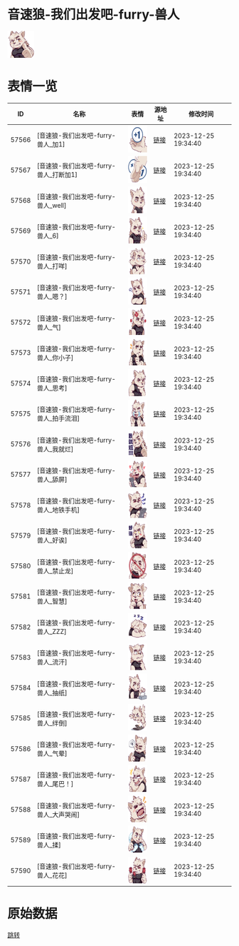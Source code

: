 # 音速狼-我们出发吧-furry-兽人

<img src="./cover.png" height="60" alt="cover" />

# 表情一览

|ID|名称|表情|源地址|修改时间|
|----|----|----|----|----|
|57566|[音速狼-我们出发吧-furry-兽人_加1]|<img src="./pic/057566_%5B音速狼-我们出发吧-furry-兽人_加1%5D.png" height="60" alt="加1"/>|[链接](https://i0.hdslb.com/bfs/garb/item/f0c06df8b65c30c08907a615c23feb5e176e8285.png)|2023-12-25 19:34:40|
|57567|[音速狼-我们出发吧-furry-兽人_打断加1]|<img src="./pic/057567_%5B音速狼-我们出发吧-furry-兽人_打断加1%5D.png" height="60" alt="打断加1"/>|[链接](https://i0.hdslb.com/bfs/garb/item/a53ca8b0d51e625b9b592c76a1092f7d05492e32.png)|2023-12-25 19:34:40|
|57568|[音速狼-我们出发吧-furry-兽人_well]|<img src="./pic/057568_%5B音速狼-我们出发吧-furry-兽人_well%5D.png" height="60" alt="well"/>|[链接](https://i0.hdslb.com/bfs/garb/item/7b9489c98f60bdf4074e69c73393a951f41cbbf0.png)|2023-12-25 19:34:40|
|57569|[音速狼-我们出发吧-furry-兽人_6]|<img src="./pic/057569_%5B音速狼-我们出发吧-furry-兽人_6%5D.png" height="60" alt="6"/>|[链接](https://i0.hdslb.com/bfs/garb/item/76ff285fb7abbcacf39461d7930f18358283d8f3.png)|2023-12-25 19:34:40|
|57570|[音速狼-我们出发吧-furry-兽人_打咩]|<img src="./pic/057570_%5B音速狼-我们出发吧-furry-兽人_打咩%5D.png" height="60" alt="打咩"/>|[链接](https://i0.hdslb.com/bfs/garb/item/94abfc7a38b772814a772f6c1a5d544966c6a173.png)|2023-12-25 19:34:40|
|57571|[音速狼-我们出发吧-furry-兽人_嗯？]|<img src="./pic/057571_%5B音速狼-我们出发吧-furry-兽人_嗯？%5D.png" height="60" alt="嗯？"/>|[链接](https://i0.hdslb.com/bfs/garb/item/84b2e4dae6521d4eb46223c624c8f0b9dab4afc8.png)|2023-12-25 19:34:40|
|57572|[音速狼-我们出发吧-furry-兽人_气]|<img src="./pic/057572_%5B音速狼-我们出发吧-furry-兽人_气%5D.png" height="60" alt="气"/>|[链接](https://i0.hdslb.com/bfs/garb/item/a5e586bcf9a59bc9a9f7a668b408838ae1d74adc.png)|2023-12-25 19:34:40|
|57573|[音速狼-我们出发吧-furry-兽人_你小子]|<img src="./pic/057573_%5B音速狼-我们出发吧-furry-兽人_你小子%5D.png" height="60" alt="你小子"/>|[链接](https://i0.hdslb.com/bfs/garb/item/974701f7eeb582b0b86419b881993d47780df41e.png)|2023-12-25 19:34:40|
|57574|[音速狼-我们出发吧-furry-兽人_思考]|<img src="./pic/057574_%5B音速狼-我们出发吧-furry-兽人_思考%5D.png" height="60" alt="思考"/>|[链接](https://i0.hdslb.com/bfs/garb/item/26c7ed209bef232abf8bcc6fdefbd3221695fdd8.png)|2023-12-25 19:34:40|
|57575|[音速狼-我们出发吧-furry-兽人_拍手流泪]|<img src="./pic/057575_%5B音速狼-我们出发吧-furry-兽人_拍手流泪%5D.png" height="60" alt="拍手流泪"/>|[链接](https://i0.hdslb.com/bfs/garb/item/6b8fe4537d211415ebd4b0fc83ba0963e741cbf6.png)|2023-12-25 19:34:40|
|57576|[音速狼-我们出发吧-furry-兽人_我就烂]|<img src="./pic/057576_%5B音速狼-我们出发吧-furry-兽人_我就烂%5D.png" height="60" alt="我就烂"/>|[链接](https://i0.hdslb.com/bfs/garb/item/ecc8cafaa20eccea7388efe66dcdb0f8bed56c46.png)|2023-12-25 19:34:40|
|57577|[音速狼-我们出发吧-furry-兽人_舔屏]|<img src="./pic/057577_%5B音速狼-我们出发吧-furry-兽人_舔屏%5D.png" height="60" alt="舔屏"/>|[链接](https://i0.hdslb.com/bfs/garb/item/6c938c498d35c75f14044ca056b3d4440ee6df93.png)|2023-12-25 19:34:40|
|57578|[音速狼-我们出发吧-furry-兽人_地铁手机]|<img src="./pic/057578_%5B音速狼-我们出发吧-furry-兽人_地铁手机%5D.png" height="60" alt="地铁手机"/>|[链接](https://i0.hdslb.com/bfs/garb/item/6712d300ce2c7018c3c9537df261cf6b001bb3a6.png)|2023-12-25 19:34:40|
|57579|[音速狼-我们出发吧-furry-兽人_好诶]|<img src="./pic/057579_%5B音速狼-我们出发吧-furry-兽人_好诶%5D.png" height="60" alt="好诶"/>|[链接](https://i0.hdslb.com/bfs/garb/item/51c163cb7930ad9a5c743d025145ebe5bbc5431b.png)|2023-12-25 19:34:40|
|57580|[音速狼-我们出发吧-furry-兽人_禁止龙]|<img src="./pic/057580_%5B音速狼-我们出发吧-furry-兽人_禁止龙%5D.png" height="60" alt="禁止龙"/>|[链接](https://i0.hdslb.com/bfs/garb/item/99a31126223b89ca8e8410cba9c98133d0908d65.png)|2023-12-25 19:34:40|
|57581|[音速狼-我们出发吧-furry-兽人_智慧]|<img src="./pic/057581_%5B音速狼-我们出发吧-furry-兽人_智慧%5D.png" height="60" alt="智慧"/>|[链接](https://i0.hdslb.com/bfs/garb/item/6863dc8b341c3b8ef329e674b9a4b8f580db1dfd.png)|2023-12-25 19:34:40|
|57582|[音速狼-我们出发吧-furry-兽人_ZZZ]|<img src="./pic/057582_%5B音速狼-我们出发吧-furry-兽人_ZZZ%5D.png" height="60" alt="ZZZ"/>|[链接](https://i0.hdslb.com/bfs/garb/item/f9980218d070b0be365f129aef9b7d51d215455f.png)|2023-12-25 19:34:40|
|57583|[音速狼-我们出发吧-furry-兽人_流汗]|<img src="./pic/057583_%5B音速狼-我们出发吧-furry-兽人_流汗%5D.png" height="60" alt="流汗"/>|[链接](https://i0.hdslb.com/bfs/garb/item/51f6ec93fa8dcf07b4903cb20231e2d8b6d839ef.png)|2023-12-25 19:34:40|
|57584|[音速狼-我们出发吧-furry-兽人_抽纸]|<img src="./pic/057584_%5B音速狼-我们出发吧-furry-兽人_抽纸%5D.png" height="60" alt="抽纸"/>|[链接](https://i0.hdslb.com/bfs/garb/item/48138bc43a44dc121f461058f7fb73349b547b81.png)|2023-12-25 19:34:40|
|57585|[音速狼-我们出发吧-furry-兽人_绊倒]|<img src="./pic/057585_%5B音速狼-我们出发吧-furry-兽人_绊倒%5D.png" height="60" alt="绊倒"/>|[链接](https://i0.hdslb.com/bfs/garb/item/358a7760a0783377a808e45ba25bb6d312d52529.png)|2023-12-25 19:34:40|
|57586|[音速狼-我们出发吧-furry-兽人_气晕]|<img src="./pic/057586_%5B音速狼-我们出发吧-furry-兽人_气晕%5D.png" height="60" alt="气晕"/>|[链接](https://i0.hdslb.com/bfs/garb/item/43583e05a2ef41bc7928efda08f9f83a6be207b1.png)|2023-12-25 19:34:40|
|57587|[音速狼-我们出发吧-furry-兽人_尾巴！]|<img src="./pic/057587_%5B音速狼-我们出发吧-furry-兽人_尾巴！%5D.png" height="60" alt="尾巴！"/>|[链接](https://i0.hdslb.com/bfs/garb/item/b0acba52763df9db9291f98c54560d4519f11399.png)|2023-12-25 19:34:40|
|57588|[音速狼-我们出发吧-furry-兽人_大声哭闹]|<img src="./pic/057588_%5B音速狼-我们出发吧-furry-兽人_大声哭闹%5D.png" height="60" alt="大声哭闹"/>|[链接](https://i0.hdslb.com/bfs/garb/item/ad90d9867042b3283b8e34bc851846ff0a5bd751.png)|2023-12-25 19:34:40|
|57589|[音速狼-我们出发吧-furry-兽人_揉]|<img src="./pic/057589_%5B音速狼-我们出发吧-furry-兽人_揉%5D.png" height="60" alt="揉"/>|[链接](https://i0.hdslb.com/bfs/garb/item/b4105638a6b878ae467ffaf7a37742d184ff0f14.png)|2023-12-25 19:34:40|
|57590|[音速狼-我们出发吧-furry-兽人_花花]|<img src="./pic/057590_%5B音速狼-我们出发吧-furry-兽人_花花%5D.png" height="60" alt="花花"/>|[链接](https://i0.hdslb.com/bfs/garb/item/8cd6d07751933f844ccfccdda3dc36b79d6f58ee.png)|2023-12-25 19:34:40|

# 原始数据

[跳转](./raw.json)

